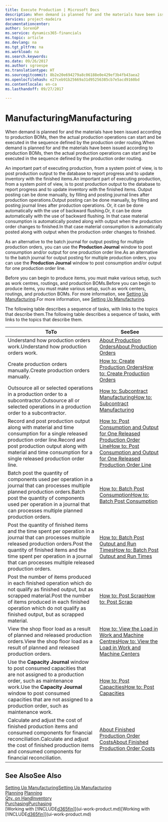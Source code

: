 ```yaml
---
title: Execute Production | Microsoft Docs
description: When demand is planned for and the materials have been issued according to production BOMs, then the actual production operations can start and be executed in the sequence defined by the production order routing.
services: project-madeira
documentationcenter: 
author: SorenGP
ms.service: dynamics365-financials
ms.topic: article
ms.devlang: na
ms.tgt_pltfrm: na
ms.workload: na
ms.search.keywords: 
ms.date: 09/26/2017
ms.author: sgroespe
ms.translationtype: HT
ms.sourcegitcommit: 8b2e20e694279a8c06188e0e429ef3b4fb43aea2
ms.openlocfilehash: e27ceb91b25669a31d95256385cb7e5acd9160bd
ms.contentlocale: en-ca
ms.lasthandoff: 09/27/2017

---
```

# <a name="manufacturing"></a><span data-ttu-id="3a284-103">Manufacturing</span><span class="sxs-lookup"><span data-stu-id="3a284-103">Manufacturing</span></span>
<span data-ttu-id="3a284-104">When demand is planned for and the materials have been issued according to production BOMs, then the actual production operations can start and be executed in the sequence defined by the production order routing.</span><span class="sxs-lookup"><span data-stu-id="3a284-104">When demand is planned for and the materials have been issued according to production BOMs, then the actual production operations can start and be executed in the sequence defined by the production order routing.</span></span>  

<span data-ttu-id="3a284-105">An important part of executing production, from a system point of view, is to post production output to the database to report progress and to update inventory with the finished items.</span><span class="sxs-lookup"><span data-stu-id="3a284-105">An important part of executing production, from a system point of view, is to post production output to the database to report progress and to update inventory with the finished items.</span></span> <span data-ttu-id="3a284-106">Output posting can be done manually, by filling and posting journal lines after production operations.</span><span class="sxs-lookup"><span data-stu-id="3a284-106">Output posting can be done manually, by filling and posting journal lines after production operations.</span></span> <span data-ttu-id="3a284-107">Or, it can be done automatically with the use of backward flushing.</span><span class="sxs-lookup"><span data-stu-id="3a284-107">Or, it can be done automatically with the use of backward flushing.</span></span> <span data-ttu-id="3a284-108">In that case material consumption is automatically posted along with output when the production order changes to finished.</span><span class="sxs-lookup"><span data-stu-id="3a284-108">In that case material consumption is automatically posted along with output when the production order changes to finished.</span></span>  

<span data-ttu-id="3a284-109">As an alternative to the batch journal for output posting for multiple production orders, you can use the **Production Journal** window to post consumption and/or output for one production order line.</span><span class="sxs-lookup"><span data-stu-id="3a284-109">As an alternative to the batch journal for output posting for multiple production orders, you can use the **Production Journal** window to post consumption and/or output for one production order line.</span></span>

<span data-ttu-id="3a284-110">Before you can begin to produce items, you must make various setup, such as work centres, routings, and production BOMs.</span><span class="sxs-lookup"><span data-stu-id="3a284-110">Before you can begin to produce items, you must make various setup, such as work centers, routings, and production BOMs.</span></span> <span data-ttu-id="3a284-111">For more information, see [Setting Up Manufacturing](production-configure-production-processes.md).</span><span class="sxs-lookup"><span data-stu-id="3a284-111">For more information, see [Setting Up Manufacturing](production-configure-production-processes.md).</span></span>

<span data-ttu-id="3a284-112">The following table describes a sequence of tasks, with links to the topics that describe them.</span><span class="sxs-lookup"><span data-stu-id="3a284-112">The following table describes a sequence of tasks, with links to the topics that describe them.</span></span>   

|<span data-ttu-id="3a284-113">**To**</span><span class="sxs-lookup"><span data-stu-id="3a284-113">**To**</span></span>|<span data-ttu-id="3a284-114">**See**</span><span class="sxs-lookup"><span data-stu-id="3a284-114">**See**</span></span>|  
|------------|-------------|  
|<span data-ttu-id="3a284-115">Understand how production orders work.</span><span class="sxs-lookup"><span data-stu-id="3a284-115">Understand how production orders work.</span></span>|[<span data-ttu-id="3a284-116">About Production Orders</span><span class="sxs-lookup"><span data-stu-id="3a284-116">About Production Orders</span></span>](production-about-production-orders.md)|
|<span data-ttu-id="3a284-117">Create production orders manually.</span><span class="sxs-lookup"><span data-stu-id="3a284-117">Create production orders manually.</span></span>|[<span data-ttu-id="3a284-118">How to: Create Production Orders</span><span class="sxs-lookup"><span data-stu-id="3a284-118">How to: Create Production Orders</span></span>](production-how-to-create-production-orders.md)|
|<span data-ttu-id="3a284-119">Outsource all or selected operations in a production order to a subcontractor.</span><span class="sxs-lookup"><span data-stu-id="3a284-119">Outsource all or selected operations in a production order to a subcontractor.</span></span>|[<span data-ttu-id="3a284-120">How to: Subcontract Manufacturing</span><span class="sxs-lookup"><span data-stu-id="3a284-120">How to: Subcontract Manufacturing</span></span>](production-how-to-subcontract-manufacturing.md)|
|<span data-ttu-id="3a284-121">Record and post production output along with material and time consumption for a single released production order line.</span><span class="sxs-lookup"><span data-stu-id="3a284-121">Record and post production output along with material and time consumption for a single released production order line.</span></span>|[<span data-ttu-id="3a284-122">How to: Post Consumption and Output for One Released Production Order Line</span><span class="sxs-lookup"><span data-stu-id="3a284-122">How to: Post Consumption and Output for One Released Production Order Line</span></span>](production-how-to-register-consumption-and-output.md)|  
|<span data-ttu-id="3a284-123">Batch post the quantity of components used per operation in a journal that can processes multiple planned production orders.</span><span class="sxs-lookup"><span data-stu-id="3a284-123">Batch post the quantity of components used per operation in a journal that can processes multiple planned production orders.</span></span>|[<span data-ttu-id="3a284-124">How to: Batch Post Consumption</span><span class="sxs-lookup"><span data-stu-id="3a284-124">How to: Batch Post Consumption</span></span>](production-how-to-post-consumption.md)|
|<span data-ttu-id="3a284-125">Post the quantity of finished items and the time spent per operation in a journal that can processes multiple released production orders.</span><span class="sxs-lookup"><span data-stu-id="3a284-125">Post the quantity of finished items and the time spent per operation in a journal that can processes multiple released production orders.</span></span>|[<span data-ttu-id="3a284-126">How to: Batch Post Output and Run Times</span><span class="sxs-lookup"><span data-stu-id="3a284-126">How to: Batch Post Output and Run Times</span></span>](production-how-to-post-output-quantity.md)|  
|<span data-ttu-id="3a284-127">Post the number of items produced in each finished operation which do not qualify as finished output, but as scrapped material.</span><span class="sxs-lookup"><span data-stu-id="3a284-127">Post the number of items produced in each finished operation which do not qualify as finished output, but as scrapped material.</span></span>|[<span data-ttu-id="3a284-128">How to: Post Scrap</span><span class="sxs-lookup"><span data-stu-id="3a284-128">How to: Post Scrap</span></span>](production-how-to-post-scrap.md)|
|<span data-ttu-id="3a284-129">View the shop floor load as a result of planned and released production orders.</span><span class="sxs-lookup"><span data-stu-id="3a284-129">View the shop floor load as a result of planned and released production orders.</span></span>|[<span data-ttu-id="3a284-130">How to: View the Load in Work and Machine Centres</span><span class="sxs-lookup"><span data-stu-id="3a284-130">How to: View the Load in Work and Machine Centers</span></span>](production-how-to-view-the-load-on-work-centers.md)|      
|<span data-ttu-id="3a284-131">Use the **Capacity Journal** window to post consumed capacities that are not assigned to a production order, such as maintenance work.</span><span class="sxs-lookup"><span data-stu-id="3a284-131">Use the **Capacity Journal** window to post consumed capacities that are not assigned to a production order, such as maintenance work.</span></span>|[<span data-ttu-id="3a284-132">How to: Post Capacities</span><span class="sxs-lookup"><span data-stu-id="3a284-132">How to: Post Capacities</span></span>](production-how-to-post-capacities.md)|  
|<span data-ttu-id="3a284-133">Calculate and adjust the cost of finished production items and consumed components for financial reconciliation.</span><span class="sxs-lookup"><span data-stu-id="3a284-133">Calculate and adjust the cost of finished production items and consumed components for financial reconciliation.</span></span>|[<span data-ttu-id="3a284-134">About Finished Production Order Costs</span><span class="sxs-lookup"><span data-stu-id="3a284-134">About Finished Production Order Costs</span></span>](finance-about-finished-production-order-costs.md)|  

## <a name="see-also"></a><span data-ttu-id="3a284-135">See Also</span><span class="sxs-lookup"><span data-stu-id="3a284-135">See Also</span></span>  
[<span data-ttu-id="3a284-136">Setting Up Manufacturing</span><span class="sxs-lookup"><span data-stu-id="3a284-136">Setting Up Manufacturing</span></span>](production-configure-production-processes.md)  
<span data-ttu-id="3a284-137">[Planning](production-planning.md)    </span><span class="sxs-lookup"><span data-stu-id="3a284-137">[Planning](production-planning.md)    </span></span>  
[<span data-ttu-id="3a284-138">Qty. on Hand</span><span class="sxs-lookup"><span data-stu-id="3a284-138">Inventory</span></span>](inventory-manage-inventory.md)  
[<span data-ttu-id="3a284-139">Purchasing</span><span class="sxs-lookup"><span data-stu-id="3a284-139">Purchasing</span></span>](purchasing-manage-purchasing.md)  
<span data-ttu-id="3a284-140">[Working with [!INCLUDE[d365fin](includes/d365fin_md.md)]](ui-work-product.md)</span><span class="sxs-lookup"><span data-stu-id="3a284-140">[Working with [!INCLUDE[d365fin](includes/d365fin_md.md)]](ui-work-product.md)</span></span>

